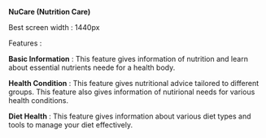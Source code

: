 **NuCare (Nutrition Care)**

Best screen width : 1440px

Features :

**Basic Information** : This feature gives information of nutrition and learn about essential nutrients neede for a health body.

**Health Condition** : This feature gives nutritional advice tailored to different groups. This feature also gives information of nutirional needs for various health conditions.

**Diet Health** : This feature gives information about various diet types and tools to manage your diet effectively.
